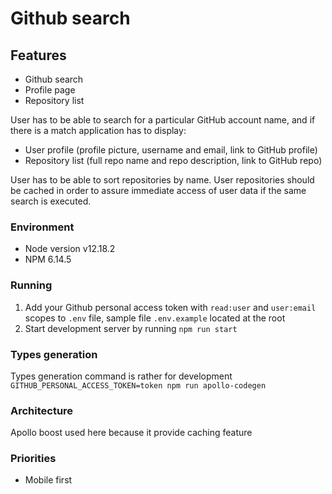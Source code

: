 # Github search
## Features
- Github search
- Profile page
- Repository list

User has to be able to search for a particular GitHub account name, and if there is
a match application has to display:
- User profile (profile picture, username and email, link to GitHub profile)
- Repository list (full repo name and repo description, link to GitHub repo)

User has to be able to sort repositories by name.
User repositories should be cached in order to assure immediate access of user
data if the same search is executed.

### Environment
- Node version v12.18.2
- NPM 6.14.5

### Running
1. Add your Github personal access token with `read:user` and `user:email` scopes to `.env` file, sample file `.env.example` located at the root
2. Start development server by running
`npm run start`
### Types generation
Types generation command is rather for development
`GITHUB_PERSONAL_ACCESS_TOKEN=token npm run apollo-codegen`
### Architecture
Apollo boost used here because it provide caching feature
### Priorities
- Mobile first
